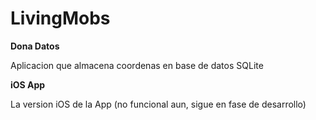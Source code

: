 LivingMobs
==========


**Dona Datos**

Aplicacion que almacena coordenas en base de datos SQLite

**iOS App**

La version iOS de la App (no funcional aun, sigue en fase de desarrollo)
